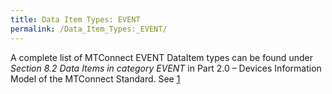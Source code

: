 ```yaml
---
title: Data Item Types: EVENT
permalink: /Data_Item_Types:_EVENT/
---
```


A complete list of MTConnect EVENT DataItem types can be found under
*Section 8.2 Data Items in category EVENT* in Part 2.0 – Devices
Information Model of the MTConnect Standard. See
[1](https://www.mtconnect.org/standard20181)